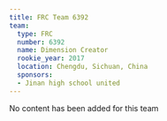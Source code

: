 ```yaml
---
title: FRC Team 6392
team:
  type: FRC
  number: 6392
  name: Dimension Creator
  rookie_year: 2017
  location: Chengdu, Sichuan, China
  sponsors:
  - Jinan high school united
---
```


No content has been added for this team